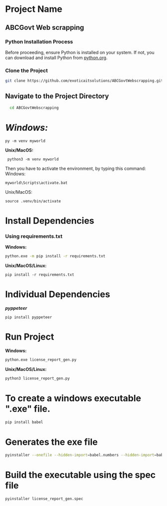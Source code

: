 # Project Name
## ABCGovt Web scrapping
### Python Installation Process
Before proceeding, ensure Python is installed on your system. If not, you can download and install Python from [python.org](https://www.python.org/downloads/).
### Clone the Project
```bash
git clone https://github.com/exoticaitsolutions/ABCGovtWebscrapping.git
```

## Navigate to the Project Directory

```bash
  cd ABCGovtWebscrapping
```
# **_Windows:_**
```
py -m venv myworld
```
**Unix/MacOS:**
```
 python3 -m venv myworld
```
Then you have to activate the environment, by typing this command:
Windows:
```
myworld\Scripts\activate.bat
```
Unix/MacOS:
```
source .venv/bin/activate
```

# Install Dependencies
### Using requirements.txt

**Windows:**

```bash
python.exe -m pip install -r requirements.txt
```
**Unix/MacOS/Linux:**
```
pip install -r requirements.txt
```
# Individual Dependencies
***pyppeteer***
```
pip install pyppeteer
```

# Run Project
**Windows:**

```bash
python.exe license_report_gen.py
```

**Unix/MacOS/Linux:**

```bash
python3 license_report_gen.py
```

# To create a windows executable ".exe" file.
```bash
pip install babel
```

# Generates the exe file
```bash
pyinstaller --onefile --hidden-import=babel.numbers --hidden-import=babel.localtime --icon=ReportIcon.ico  --windowed license_report_gen.py   
```

# Build the executable using the spec file
```bash
pyinstaller license_report_gen.spec
```
